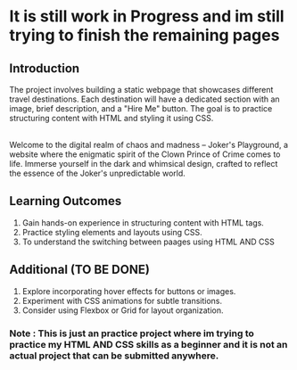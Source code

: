 # 


# It is still work in Progress and im still trying to finish the remaining pages 

## Introduction 

The project involves building a static webpage that showcases different travel destinations. Each destination will have a dedicated section with an image, brief description, and a "Hire Me" button. The goal is to practice structuring content with HTML and styling it using CSS.
<br>
<br>

Welcome to the digital realm of chaos and madness – Joker's Playground, a website where the enigmatic spirit of the Clown Prince of Crime comes to life. Immerse yourself in the dark and whimsical design, crafted to reflect the essence of the Joker's unpredictable world.


## Learning Outcomes 

1) Gain hands-on experience in structuring content with HTML tags.
2) Practice styling elements and layouts using CSS.
3) To understand the switching between paages using HTML AND CSS

## Additional (TO BE DONE)

1) Explore incorporating hover effects for buttons or images.
2) Experiment with CSS animations for subtle transitions.
3) Consider using Flexbox or Grid for layout organization.


### Note : This is just an practice project where im trying to practice my HTML AND CSS skills as a beginner and it is not an actual project that can be submitted anywhere. 
